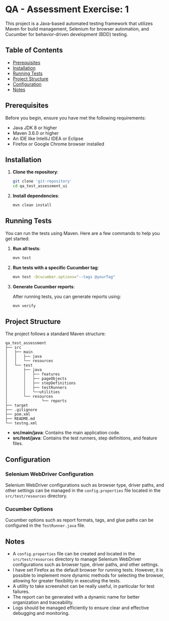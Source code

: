 # QA - Assessment Exercise: 1

This project is a Java-based automated testing framework that utilizes Maven for build management, Selenium for browser automation, and Cucumber for behavior-driven development (BDD) testing.

## Table of Contents

- [Prerequisites](#prerequisites)
- [Installation](#installation)
- [Running Tests](#running-tests)
- [Project Structure](#project-structure)
- [Configuration](#configuration)
- [Notes](#notes)

## Prerequisites

Before you begin, ensure you have met the following requirements:

- Java JDK 8 or higher
- Maven 3.6.0 or higher
- An IDE like IntelliJ IDEA or Eclipse
- Firefox or Google Chrome browser installed

## Installation

1. **Clone the repository**:

    ```bash
    git clone 'git-repository'
    cd qa_test_assessment_ui
    ```

2. **Install dependencies**:

    ```bash
    mvn clean install
    ```

## Running Tests

You can run the tests using Maven. Here are a few commands to help you get started:

1. **Run all tests**:

    ```bash
    mvn test
    ```

2. **Run tests with a specific Cucumber tag**:

    ```bash
    mvn test -Dcucumber.options="--tags @yourTag"
    ```

3. **Generate Cucumber reports**:

   After running tests, you can generate reports using:

    ```bash
    mvn verify
    ```

## Project Structure

The project follows a standard Maven structure:

```
qa_test_assessment
├── src
│   ├── main
│   │   ├── java
│   │   └── resources
│   └── test
│       ├── java
│       │   ├── features
│       │   ├── pageObjects
│       │   ├── stepDefinitions
│       │   ├── testRunners
│       │   └──utilities
│       └── resources
│               └── reports
├── target
├── .gitignore
├── pom.xml
├── README.md
└── testng.xml
```

- **src/main/java**: Contains the main application code.
- **src/test/java**: Contains the test runners, step definitions, and feature files.

## Configuration

### Selenium WebDriver Configuration

Selenium WebDriver configurations such as browser type, driver paths, and other settings can be managed in the `config.properties` file located in the `src/test/resources` directory.

### Cucumber Options

Cucumber options such as report formats, tags, and glue paths can be configured in the `TestRunner.java` file.

## Notes

- A `config.properties` file can be created and located in the `src/test/resources` directory to manage Selenium WebDriver configurations such as browser type, driver paths, and other settings.
- I have set Firefox as the default browser for running tests. However, it is possible to implement more dynamic methods for selecting the browser, allowing for greater flexibility in executing the tests.
- A utility to take screenshot can be really useful, in particular for test failures.
- The report can be generated with a dynamic name for better organization and traceability.
- Logs should be managed efficiently to ensure clear and effective debugging and monitoring.
